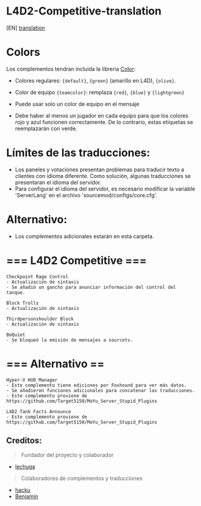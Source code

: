 # L4D2-Competitive-translation

[EN] [translation](https://translate.google.com/translate?sl=es&tl=en&u=https://github.com/lechuga16/L4D2-Competitive-Es-translation)

# Colors
Los complementos tendran incluida la libreria [Color](https://forums.alliedmods.net/showthread.php?t=96831):
 * Colores regulares: `{default}`, `{green}` (amarillo en L4D), `{olive}`.
 * Color de equipo `{teamcolor}`: remplaza `{red}`, `{blue}` y `{lightgreen}`
 
 * Puede usar solo un color de equipo en el mensaje
 * Debe haber al menos un jugador en cada equipo para que los colores rojo y azul funcionen correctamente. 
 De lo contrario, estas etiquetas se reemplazarán con verde.

# Límites de las traducciones:
- Los paneles y votaciones presentan problemas para traducir texto a clientes con idioma diferente. Como solución, algunas traducciones se presentaran el idioma del servidor.
- Para configurar el idioma del servidor, es necesario modificar la variable 'ServerLang' en el archivo 'sourcemod/configs/core.cfg'.

# Alternativo:
- Los complementos adicionales estarán en esta carpeta.

# === L4D2 Competitive ===
```
Checkpoint Rage Control
- Actualización de sintaxis
- Se añadió un gancho para anunciar información del control del tanque.

Block Trolls
- Actualización de sintaxis

Thirdpersonshoulder Block
- Actualización de sintaxis

BeQuiet
- Se bloqueó la emisión de mensajes a sourcetv.
```

# === Alternativo ==
```
Hyper-V HUD Manager
- Este complemento tiene ediciones por Foxhound para ver más datos.
- Se añadieron funciones adicionales para concatenar las traducciones.
- Este complemento proviene de https://github.com/Target5150/MoYu_Server_Stupid_Plugins

L4D2 Tank Facts Announce
- Este complemento proviene de https://github.com/Target5150/MoYu_Server_Stupid_Plugins
```

## Creditos:
> Fundador del proyecto y colaborador
- [lechuga](https://s.team/p/dtr-vcmc)
> Colaboradores de complementos y traducciones
- [hacku](https://s.team/p/cknf-hhdq)
- [Benjamin ](https://s.team/p/grk-pvmw)

